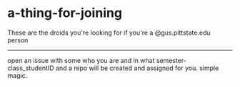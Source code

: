# a-thing-for-joining
These are the droids you're looking for if you're a @gus.pittstate.edu person

---
open an issue with some who you are and in what semester-class_studentID and a repo will be created and assigned for you. simple magic.
